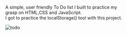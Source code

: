  A simple, user friendly To Do list I built to practice my <br> grasp on HTML,CSS and JavaScript. <br>
 I got to practice the localStorage() tool with this project. <br>
 
![todo](https://user-images.githubusercontent.com/77082103/233814586-cae60eb8-c3e9-4846-ab87-fd6b07e842ff.png)
